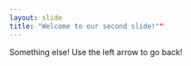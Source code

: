 ```yaml
---
layout: slide 
title: "Welcome to our second slide!"" 
--- 
```

Something else!
Use the left arrow to go back!
